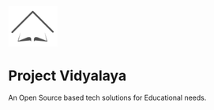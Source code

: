 <img src="assets/img/logo.png" width="100">

# Project Vidyalaya

An Open Source based tech solutions for Educational needs.
